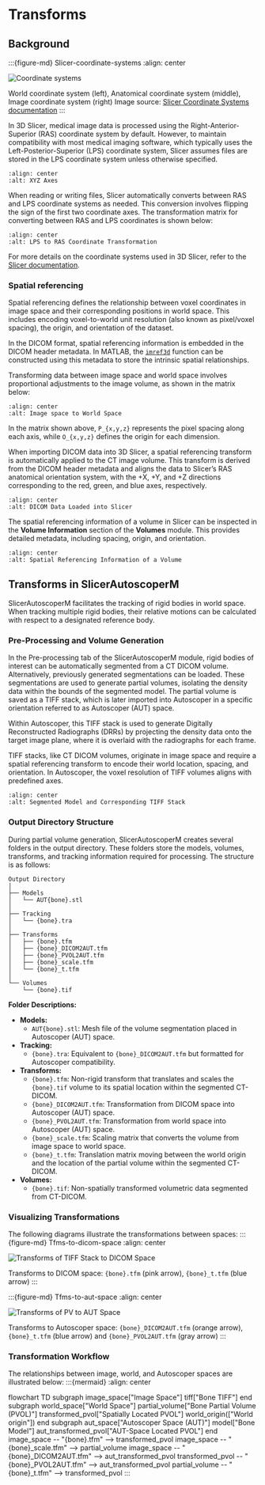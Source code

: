 # Transforms

## Background

:::{figure-md} Slicer-coordinate-systems
:align: center

![Coordinate systems](https://github.com/Slicer/Slicer/releases/download/docs-resources/coordinate_systems.png)

World coordinate system (left), Anatomical coordinate system (middle), Image coordinate system (right) Image source: [Slicer Coordinate Systems documentation](https://slicer.readthedocs.io/en/latest/user_guide/coordinate_systems.html)
:::

In 3D Slicer, medical image data is processed using the Right-Anterior-Superior (RAS) coordinate
system by default. However, to maintain compatibility with most medical imaging software, which
typically uses the Left-Posterior-Superior (LPS) coordinate system, Slicer
assumes files are stored in the LPS coordinate system unless otherwise specified.

```{image} https://github.com/BrownBiomechanics/Autoscoper/releases/download/docs-resources/transforms_XYZ_axes.png
:align: center
:alt: XYZ Axes
```

When reading or writing files, Slicer automatically converts between RAS and LPS
coordinate systems as needed. This conversion involves flipping the sign of the first
two coordinate axes. The transformation matrix for converting between RAS and LPS
coordinates is shown below:

```{image} https://github.com/BrownBiomechanics/Autoscoper/releases/download/docs-resources/transforms_LPS_to_RAS_coords.png
:align: center
:alt: LPS to RAS Coordinate Transformation
```

For more details on the coordinate systems used in 3D Slicer, refer to the [Slicer documentation](https://slicer.readthedocs.io/en/latest/user_guide/coordinate_systems.html).

### Spatial referencing

Spatial referencing defines the relationship between voxel coordinates in image space
and their corresponding positions in world space. This includes encoding voxel-to-world
unit resolution (also known as pixel/voxel spacing), the origin, and orientation of the
dataset.

In the DICOM format, spatial referencing information is embedded in the DICOM header
metadata. In MATLAB, the [`imref3d`](https://www.mathworks.com/help/images/ref/imref3d.html) function can be constructed
using this metadata to store the intrinsic spatial relationships.

Transforming data between image space and world space involves proportional adjustments
to the image volume, as shown in the matrix below:

```{image} https://github.com/BrownBiomechanics/Autoscoper/releases/download/docs-resources/transforms_Image_to_world_space.png
:align: center
:alt: Image space to World Space
```

In the matrix shown above, `P_{x,y,z}` represents the pixel spacing along each axis, while `O_{x,y,z}` defines the origin for each dimension.

When importing DICOM data into 3D Slicer, a spatial referencing transform is automatically applied to the CT image volume.
This transform is derived from the DICOM header metadata and aligns the data to Slicer’s RAS anatomical orientation system,
with the +X, +Y, and +Z directions corresponding to the red, green, and blue axes, respectively.

```{image} https://github.com/BrownBiomechanics/Autoscoper/releases/download/docs-resources/transforms_Slicer_DICOM_data.png
:align: center
:alt: DICOM Data Loaded into Slicer
```

The spatial referencing information of a volume in Slicer can be inspected in the **Volume Information** section of the **Volumes** module. This provides detailed metadata, including spacing, origin, and orientation.

```{image} https://github.com/BrownBiomechanics/Autoscoper/releases/download/docs-resources/transforms_Volume_spatial_info.png
:align: center
:alt: Spatial Referencing Information of a Volume
```

## Transforms in SlicerAutoscoperM

SlicerAutoscoperM facilitates the tracking of rigid bodies in world space. When tracking multiple
rigid bodies, their relative motions can be calculated with respect to a designated reference body.

### Pre-Processing and Volume Generation

In the Pre-processing tab of the SlicerAutoscoperM module, rigid bodies of interest can
be automatically segmented from a CT DICOM volume. Alternatively, previously generated segmentations
can be loaded. These segmentations are used to generate partial volumes, isolating the density data
within the bounds of the segmented model. The partial volume is saved as a TIFF stack, which is later imported into Autoscoper in a specific orientation referred to as Autoscoper (AUT) space.

Within Autoscoper, this TIFF stack is used to generate Digitally Reconstructed Radiographs (DRRs)
by projecting the density data onto the target image plane, where it is overlaid with the radiographs for each frame.

TIFF stacks, like CT DICOM volumes, originate in image space and require a
spatial referencing transform to encode their world location, spacing, and
orientation. In Autoscoper, the voxel resolution of TIFF volumes aligns with predefined axes.

```{image} https://github.com/BrownBiomechanics/Autoscoper/releases/download/docs-resources/transforms_Model_and_its_TIFF_pv.png
:align: center
:alt: Segmented Model and Corresponding TIFF Stack
```

### Output Directory Structure

During partial volume generation, SlicerAutoscoperM creates several folders in the output directory. These folders store the models, volumes, transforms, and tracking information required for processing. The structure is as follows:

```
Output Directory
│
├── Models
│   └── AUT{bone}.stl
│
├── Tracking
│   └── {bone}.tra
│
├── Transforms
│   ├── {bone}.tfm
│   ├── {bone}_DICOM2AUT.tfm
│   ├── {bone}_PVOL2AUT.tfm
│   ├── {bone}_scale.tfm
│   └── {bone}_t.tfm
│
└── Volumes
    └── {bone}.tif
```

**Folder Descriptions:**
* **Models:**
  * `AUT{bone}.stl`: Mesh file of the volume segmentation placed in Autoscoper (AUT) space.
* **Tracking:**
  * `{bone}.tra`: Equivalent to `{bone}_DICOM2AUT.tfm` but formatted for Autoscoper compatibility.
* **Transforms:**
  * `{bone}.tfm`: Non-rigid transform that translates and scales the `{bone}.tif` volume to its spatial location within the segmented CT-DICOM.
  * `{bone}_DICOM2AUT.tfm`: Transformation from DICOM space into Autoscoper (AUT) space.
  * `{bone}_PVOL2AUT.tfm`: Transformation from world space into Autoscoper (AUT) space.
  * `{bone}_scale.tfm`: Scaling matrix that converts the volume from image space to world space.
  * `{bone}_t.tfm`: Translation matrix moving between the world origin and the location of the partial volume within the segmented CT-DICOM.
* **Volumes:**
  * `{bone}.tif`: Non-spatially transformed volumetric data segmented from CT-DICOM.


### Visualizing Transformations

The following diagrams illustrate the transformations between spaces:
:::{figure-md} Tfms-to-dicom-space
:align: center

![Transforms of TIFF Stack to DICOM Space](https://github.com/BrownBiomechanics/Autoscoper/releases/download/docs-resources/transforms_Tfms_to_DICOM_space.png)

Transforms to DICOM space: `{bone}.tfm` (pink arrow), `{bone}_t.tfm` (blue arrow)
:::


:::{figure-md} Tfms-to-aut-space
:align: center

![Transforms of PV to AUT Space](https://github.com/BrownBiomechanics/Autoscoper/releases/download/docs-resources/transforms_Tfms_to_AUT_space.png)

Transforms to Autoscoper space: `{bone}_DICOM2AUT.tfm` (orange arrow), `{bone}_t.tfm` (blue arrow) and `{bone}_PVOL2AUT.tfm` (gray arrow)
:::

### Transformation Workflow

The relationships between image, world, and Autoscoper spaces are illustrated below:
:::{mermaid}
:align: center

flowchart TD
    subgraph image_space["Image Space"]
      tiff["Bone TIFF"]
    end
    subgraph world_space["World Space"]
      partial_volume["Bone Partial Volume (PVOL)"]
      transformed_pvol["Spatially Located PVOL"]
      world_origin(["World origin"])
    end
    subgraph aut_space["Autoscoper Space (AUT)"]
      model["Bone Model"]
      aut_transformed_pvol["AUT-Space Located PVOL"]
    end
    image_space -- "{bone}.tfm" --> transformed_pvol
    image_space -- "{bone}_scale.tfm" --> partial_volume
    image_space -- "{bone}_DICOM2AUT.tfm" --> aut_transformed_pvol
    transformed_pvol -- "{bone}_PVOL2AUT.tfm" --> aut_transformed_pvol
    partial_volume -- "{bone}_t.tfm" --> transformed_pvol
:::
